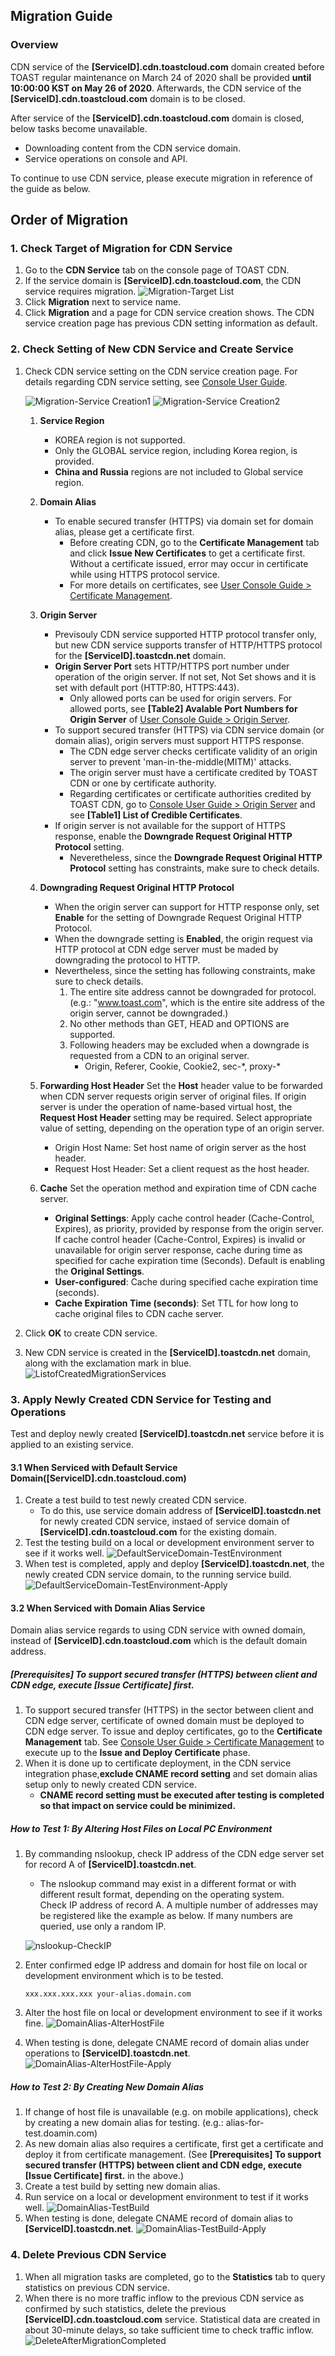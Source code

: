 ## Migration Guide

### Overview
CDN service of the **[ServiceID].cdn.toastcloud.com** domain created before TOAST regular maintenance on March 24 of 2020 shall be provided **until 10:00:00 KST on May 26 of 2020**. 
Afterwards, the CDN service of the **[ServiceID].cdn.toastcloud.com** domain is to be closed. 

After service of the **[ServiceID].cdn.toastcloud.com** domain is closed, below tasks become unavailable. 
  - Downloading content from the CDN service domain.
  - Service operations on console and API. 

To continue to use CDN service, please execute migration in reference of the guide as below. 

## Order of Migration

### 1. Check Target of Migration for CDN Service 
1. Go to the **CDN Service** tab on the console page of TOAST CDN.  
2. If the service domain is **[ServiceID].cdn.toastcloud.com**, the CDN service requires migration.
    ![Migration-Target List](https://static.toastoven.net/prod_cdn/v2/migration-target-list.png)
3. Click **Migration** next to service name.  
4. Click **Migration** and a page for CDN service creation shows. The CDN service creation page has previous CDN setting information as default.   

### 2. Check Setting of New CDN Service and Create Service 

1. Check CDN service setting on the CDN service creation page. 
    For details regarding CDN service setting, see [Console User Guide](./console-guide/#cdn).

    ![Migration-Service Creation1](https://static.toastoven.net/prod_cdn/v2/migration-create-modal.png)
    ![Migration-Service Creation2](https://static.toastoven.net/prod_cdn/v2/migration-create-modal-options.png)    
    
    1. **Service Region** 
        - KOREA region is not supported.  
        - Only the GLOBAL service region, including Korea region, is provided.  
        - **China and Russia** regions are not included to Global service region. 

    2. **Domain Alias** 
        - To enable secured transfer (HTTPS) via domain set for domain alias, please get a certificate first. 
            - Before creating CDN, go to the **Certificate Management** tab and click **Issue New Certificates** to get a certificate first. Without a certificate issued, error may occur in certificate while using HTTPS protocol service.  
            - For more details on certificates, see [User Console Guide > Certificate Management](./console-guide/#_5).
        
    3. **Origin Server**
        - Previsouly CDN service supported HTTP protocol transfer only, but new CDN service supports transfer of HTTP/HTTPS protocol for the **[ServiceID].toastcdn.net** domain. 
        - **Origin Server Port** sets HTTP/HTTPS port number under operation of the origin server. If not set, Not Set shows and it is set with default port (HTTP:80, HTTPS:443). 
            - Only allowed ports can be used for origin servers. For allowed ports, see **[Table2] Avalable Port Numbers for Origin Server** of [User Console Guide > Origin Server](./console-guide/#_2).
        - To support secured transfer (HTTPS) via CDN service domain (or domain alias), origin servers must support HTTPS response. 
            - The CDN edge server checks certificate validity of an origin server to prevent 'man-in-the-middle(MITM)' attacks.  
            - The origin server must have a certificate credited by TOAST CDN or one by certificate authority.
            - Regarding certificates or certificate authorities credited by TOAST CDN, go to [Console User Guide > Origin Server](./console-guide/#_2) and see **[Table1] List of Credible Certificates**.
        - If origin server is not available for the support of HTTPS response, enable the **Downgrade Request Original HTTP Protocol** setting. 
            - Neveretheless, since the **Downgrade Request Original HTTP Protocol** setting has constraints, make sure to check details.  
    4. **Downgrading Request Original HTTP Protocol**
        - When the origin server can support for HTTP response only, set **Enable** for the setting of Downgrade Request Original HTTP Protocol.  
        - When the downgrade setting is **Enabled**, the origin request via HTTP protocol at CDN edge server must be maded by downgrading the protocol to HTTP. 
        - Nevertheless, since the setting has following constraints, make sure to check details. 
            1. The entire site address cannot be downgraded for protocol. (e.g.: "www.toast.com", which is the entire site address of the origin server, cannot be downgraded.)
            2. No other methods than GET, HEAD and OPTIONS are supported. 
            3. Following headers may be excluded when a downgrade is requested from a CDN to an original server. 
                - Origin, Referer, Cookie, Cookie2, sec-\*, proxy-\*

    5. **Forwarding Host Header** 
    Set the **Host** header value to be forwarded when CDN server requests origin server of original files. 
    If origin server is under the operation of name-based virtual host, the **Request Host Header** setting may be required. Select appropriate value of setting, depending on the operation type of an origin server.  
        - Origin Host Name: Set host name of origin server as the host header.  
        - Request Host Header: Set a client request as the host header. 

    6. **Cache** 
    Set the operation method and expiration time of CDN cache server. 
        - **Original Settings**: Apply cache control header (Cache-Control, Expires), as priority, provided by response from the origin server. If cache control header (Cache-Control, Expires) is invalid or unavailable for origin server response, cache during time as specified for cache expiration time (Seconds). Default is enabling the **Original Settings**.  
        - **User-configured**: Cache during specified cache expiration time (seconds). 
        - **Cache Expiration Time (seconds)**: Set TTL for how long to cache original files to CDN cache server. 

2. Click **OK** to create CDN service.   
3. New CDN service is created in the **[ServiceID].toastcdn.net** domain, along with the exclamation mark in blue. 
    ![ListofCreatedMigrationServices](https://static.toastoven.net/prod_cdn/v2/migration-new-create.png)

    
### 3. Apply Newly Created CDN Service for Testing and Operations 

Test and deploy newly created **[ServiceID].toastcdn.net** service before it is applied to an existing service. 


#### 3.1 When Serviced with Default Service Domain([ServiceID].cdn.toastcloud.com) 
1. Create a test build to test newly created CDN service. 
    - To do this, use service domain address of **[ServiceID].toastcdn.net** for newly created CDN service, instaed of service domain of **[ServiceID].cdn.toastcloud.com** for the existing domain. 
3. Test the testing build on a local or development environment server to see if it works well.
    ![DefaultServiceDomain-TestEnvironment](https://static.toastoven.net/prod_cdn/v2/en/migration-test-test-build-before.png)
4. When test is completed, apply and deploy **[ServiceID].toastcdn.net**, the newly created CDN service domain, to the running service build. 
    ![DefaultServiceDomain-TestEnvironment-Apply](https://static.toastoven.net/prod_cdn/v2/en/migration-test-test-build-after.png)

#### 3.2 When Serviced with Domain Alias Service 
Domain alias service regards to using CDN service with owned domain, instead of **[ServiceID].cdn.toastcloud.com** which is the default domain address.

##### [Prerequisites] To support secured transfer (HTTPS) between client and CDN edge, execute [Issue Certificate] first.
1. To support secured transfer (HTTPS) in the sector between client and CDN edge server, certificate of owned domain must be deployed to CDN edge server. To issue and deploy certificates, go to the **Certificate Management** tab. See [Console User Guide > Certificate Management](./console-guide/#_5) to execute up to the **Issue and Deploy Certificate** phase. 
2. When it is done up to certificate deployment, in the CDN service integration phase,**exclude CNAME record setting** and set domain alias setup only to newly created CDN service.  
    - **CNAME record setting must be executed after testing is completed so that impact on service could be minimized.**

##### How to Test 1: By Altering Host Files on Local PC Environment 
1. By commanding nslookup, check IP address of the CDN edge server set for record A of **[ServiceID].toastcdn.net**. 
    - The nslookup command may exist in a different format or with different result format, depending on the operating system.   
    Check IP address of record A. A multiple number of addresses may be registered like the example as below. If many numbers are queried, use only a random IP.  

    ![nslookup-CheckIP](https://static.toastoven.net/prod_cdn/v2/migration-nslookup.png)

2. Enter confirmed edge IP address and domain for host file on local or development environment which is to be tested. 
    ```
    xxx.xxx.xxx.xxx your-alias.domain.com
    ```
3. Alter the host file on local or development environment to see if it works fine. 
   ![DomainAlias-AlterHostFile](https://static.toastoven.net/prod_cdn/v2/en/migration-test-alias-hosts-before.png)
4. When testing is done, delegate CNAME record of domain alias under operations to **[ServiceID].toastcdn.net**. 
   ![DomainAlias-AlterHostFile-Apply](https://static.toastoven.net/prod_cdn/v2/en/migration-test-alias-hosts-after.png)


##### How to Test 2: By Creating New Domain Alias  
1. If change of host file is unavailable (e.g. on mobile applications), check by creating a new domain alias for testing.  (e.g.: alias-for-test.doamin.com)
2. As new domain alias also requires a certificate, first get a certificate and deploy it from certificate management. (See **[Prerequisites] To support secured transfer (HTTPS) between client and CDN edge, execute [Issue Certificate] first.** in the above.)
3. Create a test build by setting new domain alias.
4. Run service on a local or development environment to test if it works well. 
   ![DomainAlias-TestBuild](https://static.toastoven.net/prod_cdn/v2/en/migration-test-alias-build-before.png)
5. When testing is done, delegate CNAME record of domain alias to **[ServiceID].toastcdn.net**. 
   ![DomainAlias-TestBuild-Apply](https://static.toastoven.net/prod_cdn/v2/en/migration-test-alias-build-after.png)

### 4. Delete Previous CDN Service 
1. When all migration tasks are completed, go to the **Statistics** tab to query statistics on previous CDN service.
2. When there is no more traffic inflow to the previous CDN service as confirmed by such statistics, delete the previous **[ServiceID].cdn.toastcloud.com** service. Statistical data are created in about 30-minute delays, so take sufficient time to check traffic inflow. 
  ![DeleteAfterMigrationCompleted](https://static.toastoven.net/prod_cdn/v2/migration-old-delete.png)